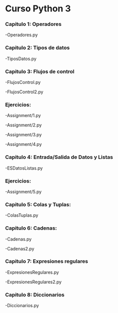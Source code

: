 
# Curso Python 3

### Capitulo 1: Operadores

-Operadores.py 

### Capitulo 2: Tipos de datos

-TiposDatos.py

### Capitulo 3: Flujos de control

-FlujosControl.py

-FlujosControl2.py

### Ejercicios:

-Assignment/1.py

-Assignment/2.py

-Assignment/3.py

-Assignment/4.py

### Capitulo 4: Entrada/Salida de Datos y Listas  

-ESDatosListas.py

### Ejercicios:

-Assignment/5.py

### Capitulo 5: Colas y Tuplas:

-ColasTuplas.py

### Capitulo 6: Cadenas:

-Cadenas.py

-Cadenas2.py

### Capitulo 7: Expresiones regulares

-ExpresionesRegulares.py

-ExpresionesRegulares2.py

### Capitulo 8: Diccionarios

-Diccionarios.py


